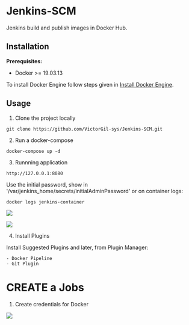 # Jenkins-SCM

Jenkins build and publish images in Docker Hub.

## Installation

**Prerequisites:**
- Docker >= 19.03.13

To install Docker Engine follow steps given in [Install Docker Engine](https://docs.docker.com/engine/install/).

## Usage

1. Clone the project locally

```
git clone https://github.com/VictorGil-sys/Jenkins-SCM.git
```

2. Run a docker-compose

```
docker-compose up -d
```

3. Runnning application

```
http://127.0.0.1:8080
```

Use the initial password, show in '/var/jenkins_home/secrets/initialAdminPassword' or on container logs:

```
docker logs jenkins-container
```
![](https://github.com/VictorGil-sys/Jenkins-SCM/blob/main/images/2-Started_credentials.png)


![](https://github.com/VictorGil-sys/Jenkins-SCM/blob/main/images/1-Jenkins_started.png)

4. Install Plugins

Install Suggested Plugins and later, from Plugin Manager:
```
- Docker Pipeline
- Git Plugin
```

# CREATE a Jobs

1. Create credentials for Docker 

![](https://github.com/VictorGil-sys/Jenkins-SCM/blob/main/images/2-Credentials.png)
